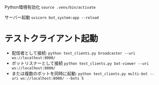 
Python環境有効化
`source .venv/bin/activate`

サーバー起動
`uvicorn bot_system:app --reload`

# テストクライアント起動
- 配信者として接続:
`python test_clients.py broadcaster --uri ws://localhost:8000/`
- ボットリスナーとして接続
`python test_clients.py bot-viewer --uri ws://localhost:8000/`
- または複数のボットを同時に起動:
`python test_clients.py multi-bot --uri ws://localhost:8000/ --bots 5`
